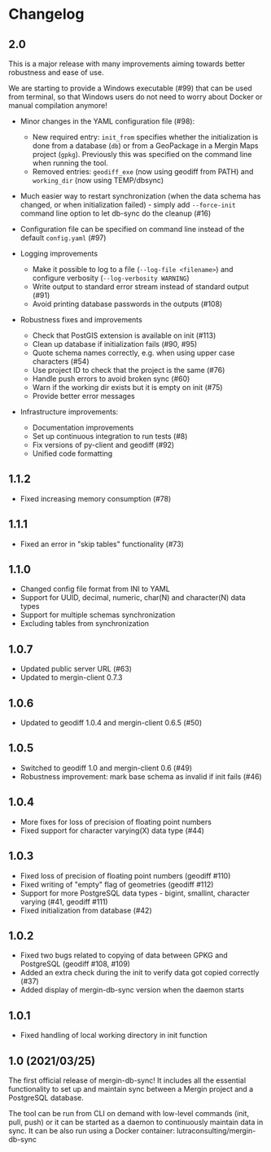 # Changelog

## 2.0

This is a major release with many improvements aiming towards better robustness and ease of use.

We are starting to provide a Windows executable (#99) that can be used from terminal,
so that Windows users do not need to worry about Docker or manual compilation anymore!

- Minor changes in the YAML configuration file (#98):
  - New required entry: `init_from` specifies whether the initialization is done from a database (`db`)
    or from a GeoPackage in a Mergin Maps project (`gpkg`). Previously this was specified on the command
    line when running the tool.
  - Removed entries: `geodiff_exe` (now using geodiff from PATH) and `working_dir` (now using TEMP/dbsync)

- Much easier way to restart synchronization (when the data schema has changed, or when initialization failed) - simply
  add `--force-init` command line option to let db-sync do the cleanup (#16)

- Configuration file can be specified on command line instead of the default `config.yaml` (#97)

- Logging improvements
  - Make it possible to log to a file (`--log-file <filename>`) and configure verbosity (`--log-verbosity WARNING`)
  - Write output to standard error stream instead of standard output (#91)
  - Avoid printing database passwords in the outputs (#108)

- Robustness fixes and improvements
  - Check that PostGIS extension is available on init (#113)
  - Clean up database if initialization fails (#90, #95)
  - Quote schema names correctly, e.g. when using upper case characters (#54)
  - Use project ID to check that the project is the same (#76)
  - Handle push errors to avoid broken sync (#60)
  - Warn if the working dir exists but it is empty on init (#75)
  - Provide better error messages

- Infrastructure improvements:
  - Documentation improvements
  - Set up continuous integration to run tests (#8)
  - Fix versions of py-client and geodiff (#92)
  - Unified code formatting

## 1.1.2

- Fixed increasing memory consumption (#78)

## 1.1.1

- Fixed an error in "skip tables" functionality (#73)

## 1.1.0

- Changed config file format from INI to YAML
- Support for UUID, decimal, numeric, char(N) and character(N) data types
- Support for multiple schemas synchronization
- Excluding tables from synchronization

## 1.0.7

- Updated public server URL (#63)
- Updated to mergin-client 0.7.3

## 1.0.6

- Updated to geodiff 1.0.4 and mergin-client 0.6.5 (#50)

## 1.0.5

- Switched to geodiff 1.0 and mergin-client 0.6 (#49)
- Robustness improvement: mark base schema as invalid if init fails (#46)

## 1.0.4

- More fixes for loss of precision of floating point numbers
- Fixed support for character varying(X) data type (#44)

## 1.0.3

- Fixed loss of precision of floating point numbers (geodiff #110)
- Fixed writing of "empty" flag of geometries (geodiff #112)
- Support for more PostgreSQL data types - bigint, smallint, character varying (#41, geodiff #111)
- Fixed initialization from database (#42)

## 1.0.2

- Fixed two bugs related to copying of data between GPKG and PostgreSQL (geodiff #108, #109)
- Added an extra check during the init to verify data got copied correctly (#37)
- Added display of mergin-db-sync version when the daemon starts

## 1.0.1
 -  Fixed handling of local working directory in init function

## 1.0  (2021/03/25)

The first official release of mergin-db-sync! It includes all the essential functionality to set up and maintain
sync between a Mergin project and a PostgreSQL database.

The tool can be run from CLI on demand with low-level commands (init, pull, push) or it can be started as a daemon
to continuously maintain data in sync. It can be also run using a Docker container: lutraconsulting/mergin-db-sync
